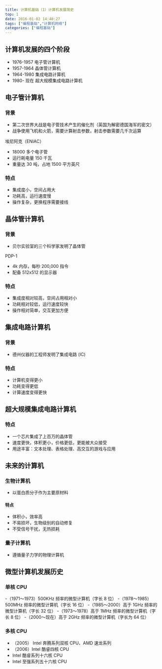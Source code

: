 ```yaml
---
title: 计算机基础（1）计算机发展简史
top: 1
date: 2016-01-02 14:40:27
tags: ["编程基础","计算机网络"]
categories: ["编程基础"]
---
```


## 计算机发展的四个阶段

- 1976-1957 电子管计算机
- 1957-1964 晶体管计算机
- 1964-1980 集成电路计算机
- 1980- 现在 超大规模集成电路计算机

## 电子管计算机

### 背景

- 第二次世界大战是电子管技术产生的催化剂（英国为解密德国海军的密文）
- 战争使用飞机和火箭，需要计算射击参数，射击参数需要几千次运算

埃尼阿克（ENIAC）
- 18000 多个电子管
- 运行耗电量 150 千瓦
- 重量达 30 吨，占地 1500 平方英尺

### 特点

- 集成度小，空间占用大
- 功耗高，运行速度慢
- 操作复杂，更换程序需要接线

## 晶体管计算机

### 背景

- 贝尔实验室的三个科学家发明了晶体管

PDP-1
- 4k 内存，每秒 200,000 指令
- 配备 512x512 的显示器

### 特点

- 集成度相对较高，空间占用相对小
- 功耗相对较低，运行速度较快
- 操作相对简单，交互更加方便

## 集成电路计算机

### 背景

- 德州仪器的工程师发明了集成电路 (IC)

### 特点

- 计算机变得更小
- 功耗变得更低
- 计算速度变得更快

## 超大规模集成电路计算机

### 特点

- 一个芯片集成了上百万的晶体管
- 速度更快，体积更小，价格更低，更能被大众接受
- 用途丰富：文本处理、表格处理、高交互的游戏与应用

## 未来的计算机

### 生物计算机

- 以蛋白质分子作为主要原材料

#### 特点

- 体积小，效率高
- 不易损坏，生物级别的自动修复
- 不受信号干扰，无热损耗

### 量子计算机

- 遵循量子力学的物理计算机

## 微型计算机发展历史

### 单核 CPU

-（1971～1973）500KHz 频率的微型计算机（字长 8 位）
-（1978～1985）500MHz 频率的微型计算机（字长 16 位）
-（1985～2000）高于 1GHz 频率的微型计算机（字长 32 位）
-（1973～1978）高于 1MHz 频率的微型计算机（字长 8 位）
-（2000～现在）高于 2GHz 频率的微型计算机（字长为 64 位）

### 多核 CPU

- （2005） Intel 奔腾系列双核 CPU、AMD 速龙系列
- （2006）Intel 酷睿四核 CPU
- Intel 酷睿系列十六核 CPU
- Intel 至强系列五十六核 CPU


